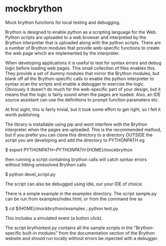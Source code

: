 # mockbrython
Mock brython functions for local testing and debugging.

Brython is designed to enable python as a scripting language for the Web. Python scripts are uploaded to a web browser and interpreted by the Brython interpreter that is uploaded along with the python scripts. There are a number of Brython modules that provide web-specific functions to create the web page which are implemented by the interpreter.

When developing applications it is useful to test for syntax errors and debug logic before loading web pages. This small collection of files enables this. They provide a set of dummy modules that mirror the Brython modules, but blank off all the Brython-specific calls to enable the python interpreter to syntax scan the scripts and enable a debugger to exercise the logic. Obviously it doesn't do much for the web-specific part of your design, but it means that the logic is fairly sound when the pages are loaded. Also, an IDE source assistant can use the definitions to prompt function parameters etc.

At first sight, this is fairly trivial, but it took some effort to get right, so I felt it worth publishing.

The library is installable using pip and wont interfere with the Brython interpreter when the pages are uploaded. This is the recommended method, but if you prefer you can clone this directory to a directory OUTSIDE the script you are developing and add the directory to PYTHONPATH
eg

$ export PYTHONPATH=${PYTHONPATH}:${HOME}/mockbrython

then running a script containing brython calls will catch syntax errors without hitting unresolved Brython calls

$ python devel_script.py

The script can also be debugged using idle, our your IDE of choice. 

There is a simple example in the examples directory.
The script sample.py can be run from examples/index.html, or from the command line as

$ cd ${HOME}/mockbrython/examples ; python test.py

This includes a simulated event (a button click).

The script brythontest.py contains all the sample scripts in the "Brython-specific built-in modules" from the documentation section of the Brython website and should run locally without errors be inpected with a debugger.

